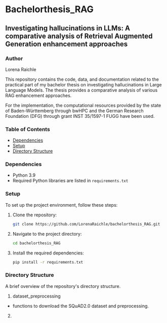 # Bachelorthesis_RAG

## Investigating hallucinations in LLMs: A comparative analysis of Retrieval Augmented Generation enhancement approaches
### Author
Lorena Raichle

This repository contains the code, data, and documentation related to the practical part of my bachelor thesis on investigating hallucinations in Large Language Models. The thesis provides a comparative analysis of various RAG enhancement approaches.

For the implementation, the computational resources provided by the state of Baden-Württemberg through bwHPC and the German Research Foundation (DFG) through grant INST 35/1597-1 FUGG have been used.
### Table of Contents
- [Dependencies](#dependencies)
- [Setup](#setup)
- [Directory Structure](#directory-structure)


### Dependencies
- Python 3.9
- Required Python libraries are listed in `requirements.txt`

### Setup
To set up the project environment, follow these steps:

1. Clone the repository:
    ```sh
    git clone https://github.com/LorenaRaichle/bachelorthesis_RAG.git
    ```
2. Navigate to the project directory:
    ```sh
    cd bachelorthesis_RAG
    ```
3. Install the required dependencies:
    ```sh
    pip install -r requirements.txt
    ```


### Directory Structure
A brief overview of the repository's directory structure.
1. dataset_preprocessing
- functions to download the SQuAD2.0 dataset and preprocessing. 

2. 

